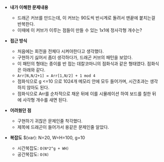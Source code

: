 - **내가 이해한 문제내용**
  - 드래곤 커브를 만드는데, 이 커브는 90도씩 반시계로 돌려서 맨끝에 붙치는걸 반복한다.
  - 이때에 이 커브가 이루는 점들이 만들 수 있는 1x1에 정사각형 개수는?

- **접근 방식**
  - 처음에는 회전을 전체다 시켜야한다고 생각했다.
  - 구현하기 싫어서 좀더 생각하다가, 드래곤 커브의 패턴을 보았다.
  - 이 패턴의 형태는 종이를 반 접는 데칼코마니의 점화식과 같은 형태였다. 점화식은 아래와 같다.
  - `Arr[N,N/2+1] = Arr[1,N/2] + 1 mod 4`
  - 점화식으로 g <=10 으로 1024개 메모리 안에 모두 들어가며, 시간초과는 생각하지 않아도 된다.
  - 점화식으로 Arr를 순차적으로 채운 뒤에 이를 시뮬레이션 하여 보드를 칠한 뒤에 사각형 개수를 새면 된다.

- **어려웠던 점**
  - 구현하기 귀찮은 문제인줄 착각했다.
  - 제목에 드래곤이 들어가서 용같은 문제인줄 알았다.

- **복잡도**
  $(var): N=20, W=H=100, g=10
  - 시간복잡도: `O(N*2^g + WH)`
  - 공간복잡도: `O(N)`